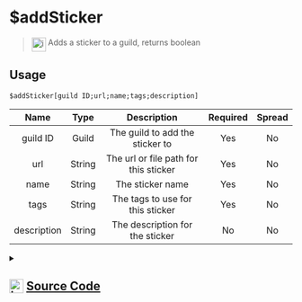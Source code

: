 # $addSticker
> <img align="top" src="https://upload.wikimedia.org/wikipedia/commons/thumb/e/e4/Infobox_info_icon.svg/160px-Infobox_info_icon.svg.png?20150409153300" alt="image" width="25" height="auto"> Adds a sticker to a guild, returns boolean
## Usage
```
$addSticker[guild ID;url;name;tags;description]
```
| Name | Type | Description | Required | Spread
| :---: | :---: | :---: | :---: | :---: |
guild ID | Guild | The guild to add the sticker to | Yes | No
url | String | The url or file path for this sticker | Yes | No
name | String | The sticker name | Yes | No
tags | String | The tags to use for this sticker | Yes | No
description | String | The description for the sticker | No | No
<details>
<summary>
    
## <img align="top" src="https://cdn4.iconfinder.com/data/icons/iconsimple-logotypes/512/github-512.png" alt="image" width="25" height="auto">  [Source Code](https://github.com/tryforge/ForgeScript-V2/blob/main/src/native/addSticker.ts)
    
</summary>
    
```ts
import noop from "../functions/noop"
import { ArgType, NativeFunction, Return } from "../structures"

export default new NativeFunction({
    name: "$addSticker",
    description: "Adds a sticker to a guild, returns boolean",
    unwrap: true,
    brackets: true,
    args: [
        {
            name: "guild ID",
            description: "The guild to add the sticker to",
            rest: false,
            type: ArgType.Guild,
            required: true
        },
        {
            name: "url",
            description: "The url or file path for this sticker",
            rest: false,
            required: true,
            type: ArgType.String
        },
        {
            name: "name",
            description: "The sticker name",
            rest: false,
            type: ArgType.String,
            required: true
        },
        {
            name: "tags",
            description: "The tags to use for this sticker",
            type: ArgType.String,
            required: true,
            rest: false
        },
        {
            name: "description",
            description: "The description for the sticker",
            rest: false,
            type: ArgType.String
        },
    ],
    async execute(ctx, [ guild, url, name, tags, desc ]) {
        const created = await guild.stickers.create({
            file: url,
            name,
            tags,
            description: desc || null
        }).catch(noop)
        return Return.success(!!created)
    },
})
```
    
</details>